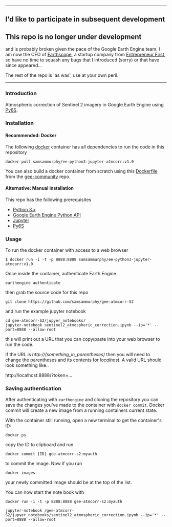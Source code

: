 ____
## I'd like to participate in subsequent development

## This repo is no longer under development
and is probably broken given the pace of the Google Earth Engine team. I am now the CEO of [Earthscope](https://earthscope.io), a startup company from [Entrepreneur First](https://joinef.com), so have no time to squash any bugs that I introduced (sorry) or that have since appeared... 

The rest of the repo is 'as was', use at your own peril.
____




### Introduction

Atmospheric correction of Sentinel 2 imagery in Google Earth Engine using [Py6S](http://py6s.readthedocs.io/en/latest/).

### Installation

#### Recommended: Docker

The following [docker](https://www.docker.com/community-edition) container has all dependencies to run the code in this repository

`docker pull samsammurphy/ee-python3-jupyter-atmcorr:v1.0`

You can also build a docker container from scratch using this [Dockerfile](https://github.com/gee-community/ee-jupyter-contrib/tree/master/docker/atmcorr-ee) from the [gee-community](https://github.com/gee-community) repo.

#### Alternative: Manual installation 

This repo has the following prerequisites

- [Python 3.x](https://www.python.org/downloads/)
- [Google Earth Engine Python API](https://developers.google.com/earth-engine/python_install_manual)
- [Jupyter](http://jupyter.readthedocs.io/en/latest/install.html)
- [Py6S](http://py6s.readthedocs.io/en/latest/installation.html)

### Usage

To run the docker container with access to a web browser

`$ docker run -i -t -p 8888:8888 samsammurphy/ee-python3-jupyter-atmcorr:v1.0`

Once inside the container, authenticate Earth Engine

`earthengine authenticate`

then grab the source code for this repo

`git clone https://github.com/samsammurphy/gee-atmcorr-S2`

and run the example jupyter notebook

```
cd gee-atmcorr-S2/jupyer_notebooks/
jupyter-notebook sentinel2_atmospheric_correction.ipynb --ip='*' --port=8888 --allow-root
```

this will print out a URL that you can copy/paste into your web browser to run the code.

If the URL is *http://(something_in_parentheses)* then you will need to change the parentheses and its contents for *localhost*. A valid URL should look something like..

http://localhost:8888/?token=...

### Saving authentication

After authenticating with `earthengine` and cloning the repository you can save the changes
you've made to the container with `docker commit`. Docker commit will create a new image from
a running containers current state.

With the container still running, open a new terminal to get the container's ID:

`docker ps`

copy the ID to clipboard and run

`docker commit [ID] gee-atmcorr-s2:myauth`

to commit the image. Now if you run

`docker images`

your newly committed image should be at the top of the list.

You can now start the note book with

```
docker run -i -t -p 8888:8888 gee-atmcorr-s2:myauth 

jupyter-notebook /gee-atmcorr-S2/jupyer_notebooks/sentinel2_atmospheric_correction.ipynb --ip='*' --port=8888 --allow-root
```


